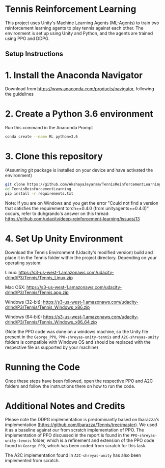# Tennis Reinforcement Learning

This project uses Unity's Machine Learning Agents (ML-Agents) to train two reinforcement learning agents to play tennis against each other. The environment is set up using Unity and Python, and the agents are trained using PPO and DDPG.

## Setup Instructions

# 1. Install the Anaconda Navigator
Download from https://www.anaconda.com/products/navigator, following the guidelines

# 2. Create a Python 3.6 environment
Run this command in the Anaconda Prompt 
```bash
conda create --name RL python=3.6
```

# 3. Clone this repository
(Assuming git package is installed on your device and have activated the environment)
```bash
git clone https://github.com/AkshayaJeyaram/TennisReinforcementLearning.git
cd TennisReinforcementLearning
pip install -r requirements.txt
```

Note: If you are on Windows and you get the error "Could not find a version that satisfies the requirement torch==0.4.0 (from unityagents==0.4.0)" occurs, refer to duhgrando's answer on this thread:
https://github.com/udacity/deep-reinforcement-learning/issues/13

# 4. Set Up Unity Environment

Download the Tennis Environment (Udacity's modified version) build and place it in the Tennis folder within the project directory. Depending on your operating system:

Linux: https://s3-us-west-1.amazonaws.com/udacity-drlnd/P3/Tennis/Tennis_Linux.zip

Mac OSX: https://s3-us-west-1.amazonaws.com/udacity-drlnd/P3/Tennis/Tennis.app.zip

Windows (32-bit): https://s3-us-west-1.amazonaws.com/udacity-drlnd/P3/Tennis/Tennis_Windows_x86.zip

Windows (64-bit): https://s3-us-west-1.amazonaws.com/udacity-drlnd/P3/Tennis/Tennis_Windows_x86_64.zip

(Note the PPO code was done on a windows machine, so the Unity file present in the ```George_PPO```, ```PPO-shreyas-unity-tennis``` and ```A2C-shreyas-unity``` folders is compatible with Windows OS and should be replaced with the respective file as supported by your machine)

# Running the Code
Once these steps have been followed, open the respective PPO and A2C folders and follow the instructions there on how to run the code.

# Additional Notes and Credits
Please note the DDPG implementation is predominantly based on Ibarazza's implementation (https://github.com/lbarazza/Tennis/tree/master). We used it as a baseline against our from scratch implementation of PPO. The implementation of PPO discussed in the report is found in the ```PPO-shreyas-unity-tennis``` folder, which is a refinement and extension of the PPO code found in ```George_PPO```, which has been coded from scratch for this task.

The A2C implementation found in ```A2C-shreyas-unity``` has also been implemented from scratch.


